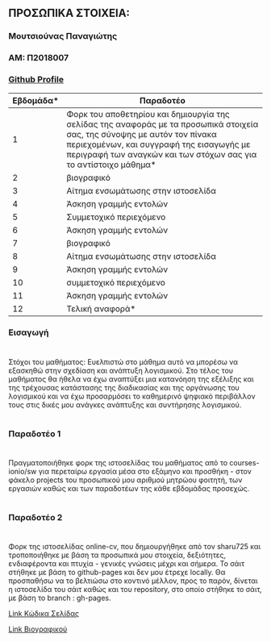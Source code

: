 ## ΠΡΟΣΩΠΙΚΑ ΣΤΟΙΧΕΙΑ:

### Μουτσιούνας Παναγιώτης
### ΑΜ: Π2018007
### [Github Profile](https://github.com/panagiotismouts/)

| Εβδομάδα* | Παραδοτέο |
| --- | --- |
| 1 | Φορκ του αποθετηρίου και δημιουργία της σελίδας της αναφοράς με τα προσωπικά στοιχεία σας, της σύνοψης με αυτόν τον πίνακα περιεχομένων, και συγγραφή της εισαγωγής με περιγραφή των αναγκών και των στόχων σας για το αντίστοιχο μάθημα* |
| 2 | βιογραφικό |
| 3 | Αίτημα ενσωμάτωσης στην ιστοσελίδα |
| 4 | Άσκηση γραμμής εντολών |
| 5 | Συμμετοχικό περιεχόμενο |
| 6 | Άσκηση γραμμής εντολών |
| 7 | βιογραφικό |
| 8 | Αίτημα ενσωμάτωσης στην ιστοσελίδα |
| 9 | Άσκηση γραμμής εντολών |
| 10 | συμμετοχικό περιεχόμενο |
| 11 | Άσκηση γραμμής εντολών |
| 12 | Τελική αναφορά* |

### Εισαγωγή
#
Στόχοι του μαθήματος: Ευελπιστώ στο μάθημα αυτό να μπορέσω να εξασκηθώ στην σχεδίαση και ανάπτυξη λογισμικού. Στο τέλος του μαθήματος θα ήθελα να έχω αναπτύξει μια κατανόηση της εξέλιξης και της τρέχουσας κατάστασης της διαδικασίας και της οργάνωσης του λογισμικού και να έχω προσαρμόσει το καθημερινό ψηφιακό περιβάλλον τους στις δικές μου ανάγκες ανάπτυξης και συντήρησης λογισμικού.
#
### Παραδοτέο 1
#
Πραγματοποιήθηκε φορκ της ιστοσελίδας του μαθήματος από το courses-ionio/sw για περεταίρω εργασία μέσα στο εξάμηνο και προσθήκη - στον φάκελο projects του προσωπικού μου αριθμού μητρώου φοιτητή, των εργασιών καθώς και των παραδοτέων της κάθε εβδομάδας προσεχώς.
#
### Παραδοτέο 2
#
Φορκ της ιστοσελίδας online-cv, που δημιουργήθηκε από τον sharu725 και τροποποιήθηκε με βάση τα προσωπικά μου στοιχεία, δεξιότητες, ενδιαφέροντα και πτυχία - γενικές γνώσεις μέχρι και σήμερα. Το σάιτ στήθηκε με βάση το github-pages και δεν μου έτρεχε locally. Θα προσπαθήσω να το βελτιώσω στο κοντινό μέλλον, προς το παρόν, δίνεται η ιστοσελίδα του σάιτ καθώς και του repository, στο  οποίο στήθηκε το σάιτ, με βάση το branch : gh-pages.

[Link Κώδικα Σελίδας](https://github.com/panagiotismouts/online-cv)

[Link Βιογραφικού](https://panagiotismouts.github.io/online-cv/)

